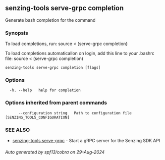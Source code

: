 ## senzing-tools serve-grpc completion

Generate bash completion for the command

### Synopsis

To load completions, run:
source < (serve-grpc completion)

To load completions automaticallon on login, add this line to your .bashrc file:
source < (serve-grpc completion)


```
senzing-tools serve-grpc completion [flags]
```

### Options

```
  -h, --help   help for completion
```

### Options inherited from parent commands

```
      --configuration string   Path to configuration file [SENZING_TOOLS_CONFIGURATION]
```

### SEE ALSO

* [senzing-tools serve-grpc](senzing-tools_serve-grpc.md)	 - Start a gRPC server for the Senzing SDK API

###### Auto generated by spf13/cobra on 29-Aug-2024
